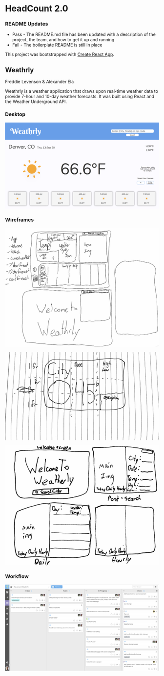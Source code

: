 # HeadCount 2.0


### README Updates
- Pass - The README.md file has been updated with a description of the project, the team, and how to get it up and
  running
- Fail - The boilerplate README is still in place



This project was bootstrapped with [Create React App](https://github.com/facebookincubator/create-react-app).


## Weathrly
Freddie Levenson & Alexander Ela

Weathrly is a weather application that draws upon real-time weather data to provide 7-hour and 10-day weather forecasts. It was built using React and the Weather Underground API.

### Desktop
![weathrly_desktop](https://github.com/flevenson/Weathrly/blob/master/weathrly-app/public/readme-images/weathrly_desktop.png)

### Wireframes
![weathrly_wireframe_1](https://github.com/flevenson/Weathrly/blob/master/weathrly-app/public/readme-images/weathrly_wireframe_1.JPG)

![weathrly_wireframe_2](https://github.com/flevenson/Weathrly/blob/master/weathrly-app/public/readme-images/weathrly_wireframe_2.JPG)

![weathrly_wireframe_3](https://github.com/flevenson/Weathrly/blob/master/weathrly-app/public/readme-images/weathrly_wireframe_3.JPG)

### Workflow
![weathrly_workflow](https://github.com/flevenson/Weathrly/blob/master/weathrly-app/public/readme-images/weathrly_workflow.png)
